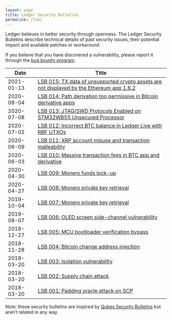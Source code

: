 ```yaml
---
layout: page
title: Ledger Security Bulletins
permalink: /lsb/
---
```


Ledger believes in better security through openness. The Ledger Security
Bulletins describe technical details of past security issues, their potential
impact and available patches or workaround.

If you believe that you have discovered a vulnerability, please report it
through the [bug bounty program](/bounty/).

| Date       | Title                                                           |
|------------|-----------------------------------------------------------------|
| 2021-01-13 | [LSB 015: TX data of unsupported crypto assets are not displayed by the Ethereum app 1.6.2](015) |
| 2020-08-04 | [LSB 014: Path derivation too permissive in Bitcoin derivative apps](014) |
| 2020-07-08 | [LSB 013: JTAG/SWD Protocols Enabled on STM32WB55 Unsecured Processor](013) |
| 2020-07-02 | [LSB 012: Incorrect BTC balance in Ledger Live with RBF UTXOs](012) |
| 2020-06-09 | [LSB 011: XRP account misuse and transaction malleability](011) |
| 2020-06-03 | [LSB 010: Massive transaction fees in BTC app and derivative](010) |
| 2020-04-30 | [LSB 009: Monero funds lock-up](009)                            |
| 2020-04-27 | [LSB 008: Monero private key retrieval](008)                    |
| 2019-10-04 | [LSB 007: Monero private key retrieval](007)                    |
| 2019-08-07 | [LSB 006: OLED screen side-channel vulnerability](006)          |
| 2018-12-27 | [LSB 005: MCU bootloader verification bypass](005)              |
| 2018-11-28 | [LSB 004: Bitcoin change address injection](004)                |
| 2018-03-20 | [LSB 003: Isolation vulnerability](003)                         |
| 2018-03-20 | [LSB 002: Supply chain attack](002)                             |
| 2018-03-20 | [LSB 001: Padding oracle attack on SCP](001)                    |

Note: these security bulletins are inspired by
[Qubes Security Bulletins](https://www.qubes-os.org/security/bulletins/) but
aren't related in any way.
